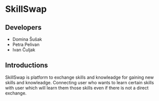 # SkillSwap
## Developers
* Domina Šušak 
* Petra Pelivan
* Ivan Čuljak
## Introductions
SkillSwap is platform to exchange skills and knowleadge for gaining new skills and knowleadge. Connecting user who wants to learn certain skills with user which will learn them those skills even if there is not a direct exchange.  

